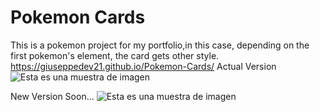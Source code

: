 # Pokemon Cards
This is a pokemon project for my portfolio,in this case, depending on the first pokemon's element, the card gets other style. <br>
https://giuseppedev21.github.io/Pokemon-Cards/
Actual Version
![Esta es una muestra de imagen](https://github.com/GiuseppeDev21/Pokemon-Cards/blob/main/docs/resources/oldversion.png?raw=true)

New Version Soon...
![Esta es una muestra de imagen](https://github.com/GiuseppeDev21/Pokemon-Cards/blob/main/docs/resources/newversion.gif?raw=true)
